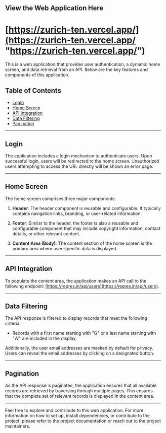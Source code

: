 ## View the Web Application Here
# [https://zurich-ten.vercel.app/](https://zurich-ten.vercel.app/ "https://zurich-ten.vercel.app/")

This is a web application that provides user authentication, a dynamic home screen, and data retrieval from an API. Below are the key features and components of this application.

## Table of Contents
- [Login](#login)
- [Home Screen](#home-screen)
- [API Integration](#api-integration)
- [Data Filtering](#data-filtering)
- [Pagination](#pagination)

---

## Login

The application includes a login mechanism to authenticate users. Upon successful login, users will be redirected to the home screen. Unauthorized users attempting to access the URL directly will be shown an error page.

---

## Home Screen

The home screen comprises three major components:

1. **Header**: The header component is reusable and configurable. It typically contains navigation links, branding, or user-related information.

2. **Footer**: Similar to the header, the footer is also a reusable and configurable component that may include copyright information, contact details, or other relevant content.

3. **Content Area (Body)**: The content section of the home screen is the primary area where user-specific data is displayed.

---

## API Integration

To populate the content area, the application makes an API call to the following endpoint: [https://reqres.in/api/users](https://reqres.in/api/users).

---

## Data Filtering

The API response is filtered to display records that meet the following criteria:

- Records with a first name starting with "G" or a last name starting with "W" are included in the display.

Additionally, the user email addresses are masked by default for privacy. Users can reveal the email addresses by clicking on a designated button.

---

## Pagination

As the API response is paginated, the application ensures that all available records are retrieved by traversing through multiple pages. This ensures that the complete set of relevant records is displayed in the content area.

---

Feel free to explore and contribute to this web application. For more information on how to set up, install dependencies, or contribute to the project, please refer to the project documentation or reach out to the project maintainers.
